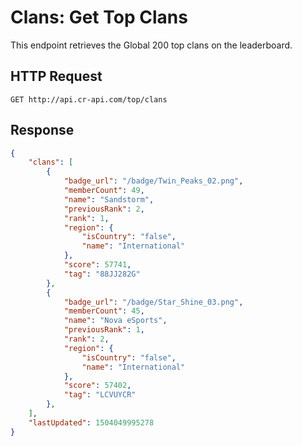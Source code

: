 # Clans: Get Top Clans

This endpoint retrieves the Global 200 top clans on the leaderboard.

## HTTP Request

`GET http://api.cr-api.com/top/clans`

## Response

```json
{
    "clans": [
        {
            "badge_url": "/badge/Twin_Peaks_02.png",
            "memberCount": 49,
            "name": "Sandstorm",
            "previousRank": 2,
            "rank": 1,
            "region": {
                "isCountry": "false",
                "name": "International"
            },
            "score": 57741,
            "tag": "88JJ282G"
        },
        {
            "badge_url": "/badge/Star_Shine_03.png",
            "memberCount": 45,
            "name": "Nova eSports",
            "previousRank": 1,
            "rank": 2,
            "region": {
                "isCountry": "false",
                "name": "International"
            },
            "score": 57402,
            "tag": "LCVUYCR"
        },
    ],
    "lastUpdated": 1504049995278
}
```
